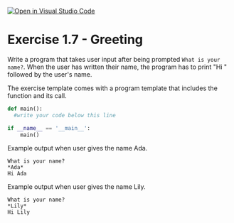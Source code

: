 [![Open in Visual Studio Code](https://classroom.github.com/assets/open-in-vscode-f059dc9a6f8d3a56e377f745f24479a46679e63a5d9fe6f495e02850cd0d8118.svg)](https://classroom.github.com/online_ide?assignment_repo_id=6330620&assignment_repo_type=AssignmentRepo)
# Exercise 1.7 - Greeting

Write a program that takes user input after being prompted `What is your name?`. When the user has written their name, the program has to print "Hi " followed by the user's name.

The exercise template comes with a program template that includes the function and its call.

```python
def main():
  #write your code below this line

if __name__ == '__main__':
    main()
```

Example output when user gives the name Ada.

```plaintext
What is your name?
*Ada*
Hi Ada
```

Example output when user gives the name Lily.

```plaintext
What is your name?
*Lily*
Hi Lily
```
